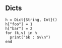## Dicts

~~~
h = Dict{String, Int}()
h["foo"] = 1
h["bar"] = 2
for (k,v) in h
  print("$k : $v\n")
end
~~~
